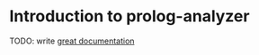 # Introduction to prolog-analyzer

TODO: write [great documentation](http://jacobian.org/writing/what-to-write/)

